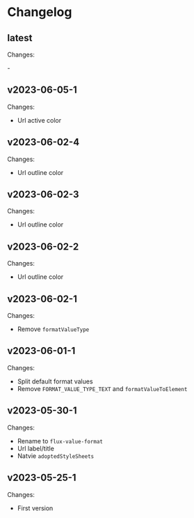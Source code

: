# Changelog

## latest

Changes:

\-

## v2023-06-05-1

Changes:

- Url active color

## v2023-06-02-4

Changes:

- Url outline color

## v2023-06-02-3

Changes:

- Url outline color

## v2023-06-02-2

Changes:

- Url outline color

## v2023-06-02-1

Changes:

- Remove `formatValueType`

## v2023-06-01-1

Changes:

- Split default format values
- Remove `FORMAT_VALUE_TYPE_TEXT` and `formatValueToElement`

## v2023-05-30-1

Changes:

- Rename to `flux-value-format`
- Url label/title
- Natvie `adoptedStyleSheets`

## v2023-05-25-1

Changes:

- First version
